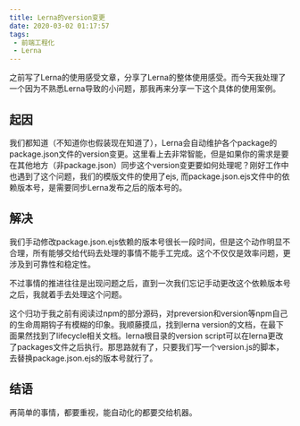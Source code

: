 ```yaml
---
title: Lerna的version变更
date: 2020-03-02 01:17:57
tags:
 - 前端工程化
 - Lerna
---
```


之前写了Lerna的使用感受文章，分享了Lerna的整体使用感受。而今天我处理了一个因为不熟悉Lerna导致的小问题，那我再来分享一下这个具体的使用案例。

## 起因
我们都知道（不知道你也假装现在知道了），Lerna会自动维护各个package的package.json文件的version变更。这里看上去非常智能，但是如果你的需求是要在其他地方（非package.json）同步这个version变更要如何处理呢？刚好工作中也遇到了这个问题，我们的模版文件的使用了ejs, 而package.json.ejs文件中的依赖版本号，是需要同步Lerna发布之后的版本号的。

## 解决
我们手动修改package.json.ejs依赖的版本号很长一段时间，但是这个动作明显不合理，所有能够交给代码去处理的事情不能手工完成。这个不仅仅是效率问题，更涉及到可靠性和稳定性。

不过事情的推进往往是出现问题之后，直到一次我们忘记手动更改这个依赖版本号之后，我就着手去处理这个问题。

这个归功于我之前有阅读过npm的部分源码，对preversion和version等npm自己的生命周期钩子有模糊的印象。我顺藤摸瓜，找到lerna version的文档，在最下面果然找到了lifecycle相关文档。lerna根目录的version script可以在lerna更改了packages文件之后执行。那思路就有了，只要我们写一个version.js的脚本，去替换package.json.ejs的版本号就行了。

## 结语
再简单的事情，都要重视，能自动化的都要交给机器。
